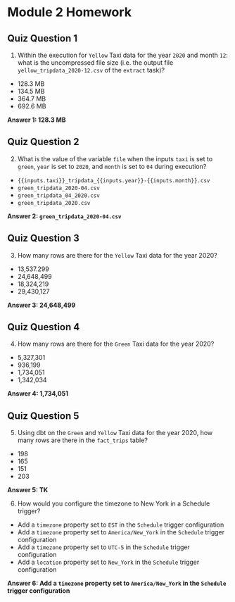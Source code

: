 # Module 2 Homework

## Quiz Question 1

1) Within the execution for `Yellow` Taxi data for the year `2020` and month `12`: what is the uncompressed file size (i.e. the output file `yellow_tripdata_2020-12.csv` of the `extract` task)?
- 128.3 MB
- 134.5 MB
- 364.7 MB
- 692.6 MB

**Answer 1: 128.3 MB**


## Quiz Question 2

2) What is the value of the variable `file` when the inputs `taxi` is set to `green`, `year` is set to `2020`, and `month` is set to `04` during execution?
- `{{inputs.taxi}}_tripdata_{{inputs.year}}-{{inputs.month}}.csv` 
- `green_tripdata_2020-04.csv`
- `green_tripdata_04_2020.csv`
- `green_tripdata_2020.csv`

**Answer 2: `green_tripdata_2020-04.csv`**


## Quiz Question 3

3) How many rows are there for the `Yellow` Taxi data for the year 2020?
- 13,537.299
- 24,648,499
- 18,324,219
- 29,430,127

**Answer 3: 24,648,499**


## Quiz Question 4

4) How many rows are there for the `Green` Taxi data for the year 2020?
- 5,327,301
- 936,199
- 1,734,051
- 1,342,034

**Answer 4: 1,734,051**


## Quiz Question 5

5) Using dbt on the `Green` and `Yellow` Taxi data for the year 2020, how many rows are there in the `fact_trips` table?
- 198
- 165
- 151
- 203

**Answer 5: TK**

6) How would you configure the timezone to New York in a Schedule trigger?
- Add a `timezone` property set to `EST` in the `Schedule` trigger configuration  
- Add a `timezone` property set to `America/New_York` in the `Schedule` trigger configuration
- Add a `timezone` property set to `UTC-5` in the `Schedule` trigger configuration
- Add a `location` property set to `New_York` in the `Schedule` trigger configuration  

**Answer 6: Add a `timezone` property set to `America/New_York` in the `Schedule` trigger configuration**